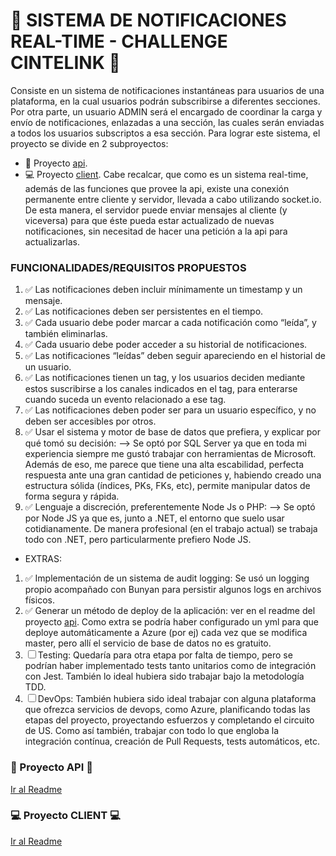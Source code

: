 # 📲 SISTEMA DE NOTIFICACIONES REAL-TIME - CHALLENGE CINTELINK 📲

Consiste en un sistema de notificaciones instantáneas para usuarios de una plataforma, en la cual usuarios podrán subscribirse a diferentes secciones.
Por otra parte, un usuario ADMIN será el encargado de coordinar la carga y envío de notificaciones, enlazadas a una sección, las cuales serán enviadas a todos los usuarios subscriptos a esa sección.
Para lograr este sistema, el proyecto se divide en 2 subproyectos:
- 📡 Proyecto [api](https://github.com/LucasJappert/Challenge-CINTELINK/tree/master/api).
- 💻 Proyecto [client](https://github.com/LucasJappert/Challenge-CINTELINK/tree/master/client).
Cabe recalcar, que como es un sistema real-time, además de las funciones que provee la api, existe una conexión permanente entre cliente y servidor, llevada a cabo utilizando socket.io.
De esta manera, el servidor puede enviar mensajes al cliente (y viceversa) para que éste pueda estar actualizado de nuevas notificaciones, sin necesitad de hacer una petición a la api para actualizarlas.

### FUNCIONALIDADES/REQUISITOS PROPUESTOS
1. ✅ Las notificaciones deben incluir mínimamente un timestamp y un mensaje.
2. ✅ Las notificaciones deben ser persistentes en el tiempo.
3. ✅ Cada usuario debe poder marcar a cada notificación como “leída”, y también
eliminarlas.
4. ✅ Cada usuario debe poder acceder a su historial de notificaciones.
5. ✅ Las notificaciones “leídas” deben seguir apareciendo en el historial de un usuario.
6. ✅ Las notificaciones tienen un tag, y los usuarios deciden mediante estos suscribirse a los canales indicados en el tag, para enterarse cuando suceda un evento relacionado a ese tag.
7. ✅ Las notificaciones deben poder ser para un usuario específico, y no deben ser accesibles por otros.
8. ✅ Usar el sistema y motor de base de datos que prefiera, y explicar por qué tomó su decisión:
--> Se optó por SQL Server ya que en toda mi experiencia siempre me gustó trabajar con herramientas de Microsoft. Además de eso, me parece que tiene una alta escabilidad, perfecta respuesta ante una gran cantidad de peticiones y, habiendo creado una estructura sólida (índices, PKs, FKs, etc), permite manipular datos de forma segura y rápida.
9. ✅ Lenguaje a discreción, preferentemente Node Js o PHP:
--> Se optó por Node JS ya que es, junto a .NET, el entorno que suelo usar cotidianamente. De manera profesional (en el trabajo actual) se trabaja todo con .NET, pero particularmente prefiero Node JS.
- EXTRAS:
1. ✅ Implementación de un sistema de audit logging: Se usó un logging propio acompañado con Bunyan para persistir algunos logs en archivos físicos.
2. ✅ Generar un método de deploy de la aplicación: ver en el readme del proyecto [api](https://github.com/LucasJappert/Challenge-CINTELINK/tree/master/api). Como extra se podría haber configurado un yml para que deploye automáticamente a Azure (por ej) cada vez que se modifica master, pero allí  el servicio de base de datos no es gratuito.
3. ☐ Testing: Quedaría para otra etapa por falta de tiempo, pero se podrían haber implementado tests tanto unitarios como de integración con Jest. También lo ideal hubiera sido trabajar bajo la metodología TDD.
4. ☐ DevOps: También hubiera sido ideal trabajar con alguna plataforma que ofrezca servicios de devops, como Azure, planificando todas las etapas del proyecto, proyectando esfuerzos y completando el circuito de US. Como así también, trabajar con todo lo que engloba la integración contínua, creación de Pull Requests, tests automáticos, etc.

### 📡 Proyecto API 📡
[Ir al Readme](https://github.com/LucasJappert/Challenge-CINTELINK/tree/master/api)

### 💻 Proyecto CLIENT 💻
[Ir al Readme](https://github.com/LucasJappert/Challenge-CINTELINK/tree/master/client)

